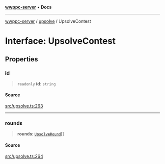 [**wwppc-server**](../../README.md) • **Docs**

***

[wwppc-server](../../modules.md) / [upsolve](../README.md) / UpsolveContest

# Interface: UpsolveContest

## Properties

### id

> `readonly` **id**: `string`

#### Source

[src/upsolve.ts:263](https://github.com/WWPPC/WWPPC-server/blob/ad5cd9fce3d5cf381927c08c4923fceefb2a5362/src/upsolve.ts#L263)

***

### rounds

> **rounds**: [`UpsolveRound`](UpsolveRound.md)[]

#### Source

[src/upsolve.ts:264](https://github.com/WWPPC/WWPPC-server/blob/ad5cd9fce3d5cf381927c08c4923fceefb2a5362/src/upsolve.ts#L264)
